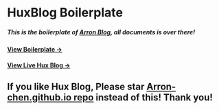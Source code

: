 # HuxBlog Boilerplate

##### This is the boilerplate of [Arron Blog](https://github.com/Arron-chen/Arron-chen.github.io), all documents is over there!

#### [View Boilerplate &rarr;](http://huangxuan.me/huxblog-boilerplate/)

#### [View Live Hux Blog &rarr;](http://huangxuan.me)

## If you like Hux Blog, Please star [Arron-chen.github.io repo](https://github.com/Arron-chen/Arron-chen.github.io) instead of this! Thank you!
